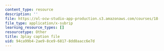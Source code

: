 ```yaml
---
content_type: resource
description: ''
file: https://ol-ocw-studio-app-production.s3.amazonaws.com/courses/18-01sc-single-variable-calculus-fall-2010/94ca99b42ae98ce968178dd8aacc6e7d_LpW6zanbSf8.srt
file_type: application/x-subrip
learning_resource_types: []
resourcetype: Other
title: 3play caption file
uid: 94ca99b4-2ae9-8ce9-6817-8dd8aacc6e7d
---
```

